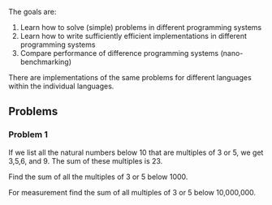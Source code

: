 The goals are:

1. Learn how to solve (simple) problems in different programming systems
2. Learn how to write sufficiently efficient implementations in different programming systems
3. Compare performance of difference programming systems (nano-benchmarking)

There are implementations of the same problems for different languages within the individual languages.

## Problems

### Problem 1

If we list all the natural numbers below 10 that are multiples of 3 or 5, we get 3,5,6, and 9. The sum of these multiples is 23.

Find the sum of all the multiples of 3 or 5 below 1000.

For measurement find the sum of all multiples of 3 or 5 below 10,000,000.